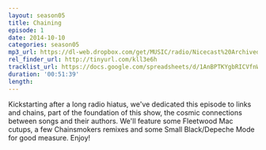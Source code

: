 ```yaml
---
layout: season05
title: Chaining
episode: 1
date: 2014-10-10
categories: season05
mp3_url: https://dl-web.dropbox.com/get/MUSIC/radio/Nicecast%20Archived%20Audio%2020141010%202313.mp3?_subject_uid=7743283&w=AABTCBT2R3mwo416T514FLCco1c1gTVu1oev21uVdvey6Q
rel_finder_url: http://tinyurl.com/kll3e6h
tracklist_url: https://docs.google.com/spreadsheets/d/1AnBPTKYgbRICVfnWy8lh2XAfNTw8cQFm6TVHdbUXQa0/edit#gid=44
duration: '00:51:39'
length:
---
```


Kickstarting after a long radio hiatus, we've dedicated this episode to links and chains, part of the foundation of this show, the cosmic connections between songs and their authors. We'll feature some Fleetwood Mac cutups, a few Chainsmokers remixes and some Small Black/Depeche Mode for good measure. Enjoy!
